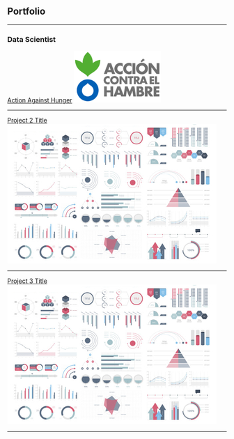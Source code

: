 ## Portfolio

---

### Data Scientist

[Action Against Hunger](/ach)
<img src="images/logoach.png?raw=true" width="200"/>

---
[Project 2 Title](/pdf/sample_presentation.pdf)
<img src="images/dummy_thumbnail.jpg?raw=true"/>

---
[Project 3 Title](http://example.com/)
<img src="images/dummy_thumbnail.jpg?raw=true"/>

---

